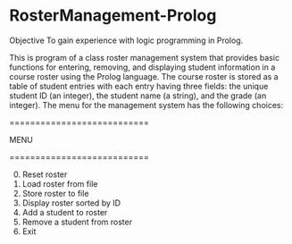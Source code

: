 # RosterManagement-Prolog


Objective
To gain experience with logic programming in Prolog. 

This is program of a class roster management system that provides basic functions for 
entering, removing, and displaying student information in a course roster using the 
Prolog language. The course roster is stored as a table of student entries with each entry
having three fields: the unique student ID (an integer), the student name (a string), and the
grade (an integer). The menu for the management system has the following choices:


===========================

MENU

===========================

0. Reset roster
1. Load roster from file
2. Store roster to file
3. Display roster sorted by ID
4. Add a student to roster
5. Remove a student from roster
6. Exit
